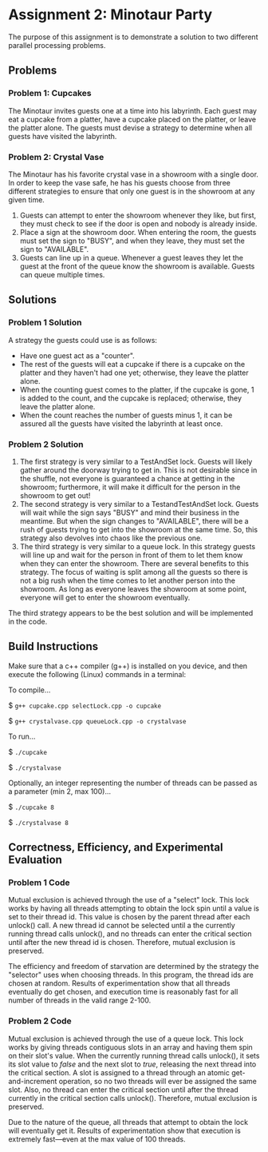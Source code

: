 # Assignment 2: Minotaur Party

The purpose of this assignment is to demonstrate a solution to two different parallel processing problems.

## Problems

### Problem 1: Cupcakes

The Minotaur invites guests one at a time into his labyrinth. Each guest may eat a cupcake from a platter, have a cupcake placed on the platter, 
or leave the platter alone. The guests must devise a strategy to determine when all guests have visited the labyrinth.

### Problem 2: Crystal Vase

The Minotaur has his favorite crystal vase in a showroom with a single door. In order to keep the vase safe, 
he has his guests choose from three different strategies to ensure that only one guest is in the showroom at any given time. 

1. Guests can attempt to enter the showroom whenever they like, but first, they must check to see if the door is open and nobody is already inside.
1. Place a sign at the showroom door. When entering the room, the guests must set the sign to "BUSY", and when they leave, 
they must set the sign to "AVAILABLE".
1. Guests can line up in a queue. Whenever a guest leaves they let the guest at the front of the queue know the showroom is available. 
Guests can queue multiple times.

## Solutions

### Problem 1 Solution

A strategy the guests could use is as follows:

- Have one guest act as a "counter".
- The rest of the guests will eat a cupcake if there is a cupcake on the platter and they haven't had one yet; otherwise, they leave the platter alone.
- When the counting guest comes to the platter, if the cupcake is gone, 1 is added to the count, and the cupcake is replaced; otherwise, they leave the platter alone.
- When the count reaches the number of guests minus 1, it can be assured all the guests have visited the labyrinth at least once.

### Problem 2 Solution

1. The first strategy is very similar to a TestAndSet lock. Guests will likely gather around the doorway trying to get in. This is not desirable since in the shuffle, 
not everyone is guaranteed a chance at getting in the showroom; furthermore, it will make it difficult for the person in the showroom to get out!
1. The second strategy is very similar to a TestandTestAndSet lock. Guests will wait while the sign says "BUSY" and mind their business in the meantime. But when the 
sign changes to "AVAILABLE", there will be a rush of guests trying to get into the showroom at the same time. So, this strategy also devolves into chaos like the previous one.
1. The third strategy is very similar to a queue lock. In this strategy guests will line up and wait for the person in front of them to let them know when they can enter the 
showroom. There are several benefits to this strategy. The focus of waiting is split among all the guests so there is not a big rush when the time comes to let another person 
into the showroom. As long as everyone leaves the showroom at some point, everyone will get to enter the showroom eventually.

The third strategy appears to be the best solution and will be implemented in the code.

## Build Instructions

Make sure that a c++ compiler (g++) is installed on you device, and then execute the following (Linux) commands in a terminal:

To compile...

$ `g++ cupcake.cpp selectLock.cpp -o cupcake`

$ `g++ crystalvase.cpp queueLock.cpp -o crystalvase`

To run...

$ `./cupcake`

$ `./crystalvase`

Optionally, an integer representing the number of threads can be passed as a parameter (min 2, max 100)...

$ `./cupcake 8`

$ `./crystalvase 8`

## Correctness, Efficiency, and Experimental Evaluation

### Problem 1 Code

Mutual exclusion is achieved through the use of a "select" lock. This lock works by having all threads attempting to obtain the lock 
spin until a value is set to their thread id. This value is chosen by the parent thread after each unlock() call. A new thread id cannot be selected until 
a the currently running thread calls unlock(), and no threads can enter the critical section until after the new thread id is chosen. Therefore, mutual exclusion 
is preserved.

The efficiency and freedom of starvation are determined by the strategy the "selector" uses when choosing threads. In this program, the thread ids are chosen at random. 
Results of experimentation show that all threads eventually do get chosen, and execution time is reasonably fast for all number of threads in the valid range 2-100.

### Problem 2 Code

Mutual exclusion is achieved through the use of a queue lock. This lock works by giving threads contiguous slots in an array and having them spin on their slot's value. 
When the currently running thread calls unlock(), it sets its slot value to *false* and the next slot to *true*, releasing the next thread into the critical section. 
A slot is assigned to a thread through an atomic get-and-increment operation, so no two threads will ever be assigned the same slot. Also, no thread can enter the critical section 
until after the thread currently in the critical section calls unlock(). Therefore, mutual exclusion is preserved.

Due to the nature of the queue, all threads that attempt to obtain the lock will eventually get it. Results of experimentation show that execution is extremely fast—even at the 
max value of 100 threads.

